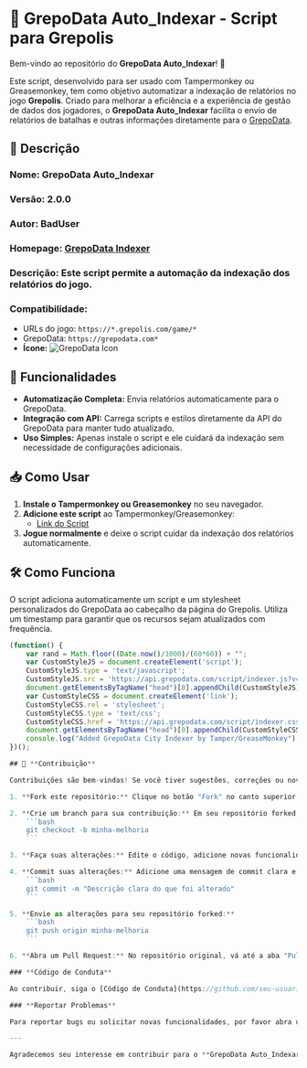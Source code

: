 # 📜 **GrepoData Auto_Indexar - Script para Grepolis**

Bem-vindo ao repositório do **GrepoData Auto_Indexar**! 🏰

Este script, desenvolvido para ser usado com Tampermonkey ou Greasemonkey, tem como objetivo automatizar a indexação de relatórios no jogo **Grepolis**. Criado para melhorar a eficiência e a experiência de gestão de dados dos jogadores, o **GrepoData Auto_Indexar** facilita o envio de relatórios de batalhas e outras informações diretamente para o [GrepoData](https://grepodata.com/indexer).

## 📌 **Descrição**

### **Nome:** GrepoData Auto_Indexar  
### **Versão:** 2.0.0  
### **Autor:** BadUser  
### **Homepage:** [GrepoData Indexer](https://grepodata.com/indexer)  
### **Descrição:** Este script permite a automação da indexação dos relatórios do jogo.  
### **Compatibilidade:**  
- URLs do jogo: `https://*.grepolis.com/game/*`  
- GrepoData: `https://grepodata.com*`  
- **Ícone:** ![GrepoData Icon](https://grepodata.com/assets/images/grepodata_icon.ico)

## 🚀 **Funcionalidades**

- **Automatização Completa:** Envia relatórios automaticamente para o GrepoData.
- **Integração com API:** Carrega scripts e estilos diretamente da API do GrepoData para manter tudo atualizado.
- **Uso Simples:** Apenas instale o script e ele cuidará da indexação sem necessidade de configurações adicionais.

## 📥 **Como Usar**

1. **Instale o Tampermonkey ou Greasemonkey** no seu navegador.
2. **Adicione este script** ao Tampermonkey/Greasemonkey:
   - [Link do Script](https://grepodata.com/indexer)
3. **Jogue normalmente** e deixe o script cuidar da indexação dos relatórios automaticamente.

## 🛠️ **Como Funciona**

O script adiciona automaticamente um script e um stylesheet personalizados do GrepoData ao cabeçalho da página do Grepolis. Utiliza um timestamp para garantir que os recursos sejam atualizados com frequência.

```javascript
(function() {
    var rand = Math.floor((Date.now()/1000)/(60*60)) + "";
    var CustomStyleJS = document.createElement('script');
    CustomStyleJS.type = 'text/javascript';
    CustomStyleJS.src = 'https://api.grepodata.com/script/indexer.js?v=' + rand;
    document.getElementsByTagName("head")[0].appendChild(CustomStyleJS);
    var CustomStyleCSS = document.createElement('link');
    CustomStyleCSS.rel = 'stylesheet';
    CustomStyleCSS.type = 'text/css';
    CustomStyleCSS.href = 'https://api.grepodata.com/script/indexer.css?v=' + rand;
    document.getElementsByTagName("head")[0].appendChild(CustomStyleCSS);
    console.log("Added GrepoData City Indexer by Tamper/GreaseMonkey");
})();

## 📝 **Contribuição**

Contribuições são bem-vindas! Se você tiver sugestões, correções ou novas funcionalidades para o **GrepoData Auto_Indexar**, siga estas etapas para colaborar:

1. **Fork este repositório:** Clique no botão "Fork" no canto superior direito desta página para criar uma cópia do repositório em sua conta.

2. **Crie um branch para sua contribuição:** Em seu repositório forked, crie um novo branch com um nome descritivo para sua contribuição. Por exemplo:
    ```bash
    git checkout -b minha-melhoria
    ```

3. **Faça suas alterações:** Edite o código, adicione novas funcionalidades ou corrija bugs.

4. **Commit suas alterações:** Adicione uma mensagem de commit clara e descritiva sobre o que foi alterado.
    ```bash
    git commit -m "Descrição clara do que foi alterado"
    ```

5. **Envie as alterações para seu repositório forked:** 
    ```bash
    git push origin minha-melhoria
    ```

6. **Abra um Pull Request:** No repositório original, vá até a aba "Pull Requests" e clique em "New Pull Request". Compare seu branch com o branch principal e submeta o Pull Request.

### **Código de Conduta**

Ao contribuir, siga o [Código de Conduta](https://github.com/seu-usuario/seu-repositorio/blob/main/CODE_OF_CONDUCT.md) para manter um ambiente colaborativo e respeitoso.

### **Reportar Problemas**

Para reportar bugs ou solicitar novas funcionalidades, por favor abra uma [issue](https://github.com/seu-usuario/seu-repositorio/issues). Forneça o máximo de detalhes possível para ajudar na reprodução e solução do problema.

---

Agradecemos seu interesse em contribuir para o **GrepoData Auto_Indexar**! Vamos juntos tornar o jogo Grepolis ainda mais divertido e eficiente.
